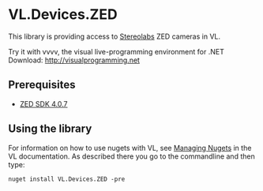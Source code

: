 # VL.Devices.ZED
This library is providing access to [Stereolabs](https://www.stereolabs.com/) ZED cameras in VL.

Try it with vvvv, the visual live-programming environment for .NET  
Download: http://visualprogramming.net

## Prerequisites
- [ZED SDK 4.0.7](https://www.stereolabs.com/developers/release/)

## Using the library
For information on how to use nugets with VL, see [Managing Nugets](https://thegraybook.vvvv.org/reference/libraries/dependencies.html#manage-nugets) in the VL documentation. As described there you go to the commandline and then type:

    nuget install VL.Devices.ZED -pre
